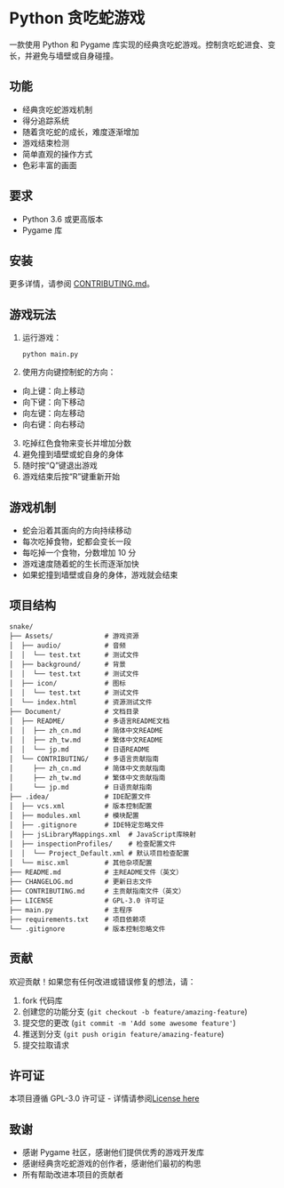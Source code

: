 # Python 贪吃蛇游戏

一款使用 Python 和 Pygame 库实现的经典贪吃蛇游戏。控制贪吃蛇进食、变长，并避免与墙壁或自身碰撞。

## 功能

- 经典贪吃蛇游戏机制
- 得分追踪系统
- 随着贪吃蛇的成长，难度逐渐增加
- 游戏结束检测
- 简单直观的操作方式
- 色彩丰富的画面

## 要求

- Python 3.6 或更高版本
- Pygame 库

## 安装

更多详情，请参阅 [CONTRIBUTING.md](../CONTRIBUTING/zh_cn.md)。

## 游戏玩法

1. 运行游戏：
   ```
   python main.py
   ```

2. 使用方向键控制蛇的方向：
  - 向上键：向上移动
  - 向下键：向下移动
  - 向左键：向左移动
  - 向右键：向右移动

3. 吃掉红色食物来变长并增加分数
4. 避免撞到墙壁或蛇自身的身体
5. 随时按“Q”键退出游戏
6. 游戏结束后按“R”键重新开始

## 游戏机制

- 蛇会沿着其面向的方向持续移动
- 每次吃掉食物，蛇都会变长一段
- 每吃掉一个食物，分数增加 10 分
- 游戏速度随着蛇的生长而逐渐加快
- 如果蛇撞到墙壁或自身的身体，游戏就会结束

## 项目结构

```
snake/
├── Assets/             # 游戏资源
│  ├── audio/           # 音频
│  │  └── test.txt      # 测试文件
│  ├── background/      # 背景
│  │  └── test.txt      # 测试文件
│  ├── icon/            # 图标
│  │  └── test.txt      # 测试文件
│  └── index.html       # 资源测试文件
├── Document/           # 文档目录
│  ├── README/          # 多语言README文档
│  │  ├── zh_cn.md      # 简体中文README
│  │  ├── zh_tw.md      # 繁体中文README
│  │  └── jp.md         # 日语README
│  └── CONTRIBUTING/    # 多语言贡献指南
│     ├── zh_cn.md      # 简体中文贡献指南
│     ├── zh_tw.md      # 繁体中文贡献指南
│     └── jp.md         # 日语贡献指南
├── .idea/              # IDE配置文件
│  ├── vcs.xml          # 版本控制配置
│  ├── modules.xml      # 模块配置
│  ├── .gitignore       # IDE特定忽略文件
│  ├── jsLibraryMappings.xml  # JavaScript库映射
│  ├── inspectionProfiles/    # 检查配置文件
│  │  └── Project_Default.xml # 默认项目检查配置
│  └── misc.xml         # 其他杂项配置
├── README.md           # 主README文件（英文）
├── CHANGELOG.md        # 更新日志文件
├── CONTRIBUTING.md     # 主贡献指南文件（英文）
├── LICENSE             # GPL-3.0 许可证
├── main.py             # 主程序
├── requirements.txt    # 项目依赖项
└── .gitignore          # 版本控制忽略文件
```

## 贡献

欢迎贡献！如果您有任何改进或错误修复的想法，请：

1. fork 代码库
2. 创建您的功能分支 (`git checkout -b feature/amazing-feature`)
3. 提交您的更改 (`git commit -m 'Add some awesome feature'`)
4. 推送到分支 (`git push origin feature/amazing-feature`)
5. 提交拉取请求

## 许可证

本项目遵循 GPL-3.0 许可证 - 详情请参阅[License here](../../LICENSE)

## 致谢

- 感谢 Pygame 社区，感谢他们提供优秀的游戏开发库
- 感谢经典贪吃蛇游戏的创作者，感谢他们最初的构思
- 所有帮助改进本项目的贡献者